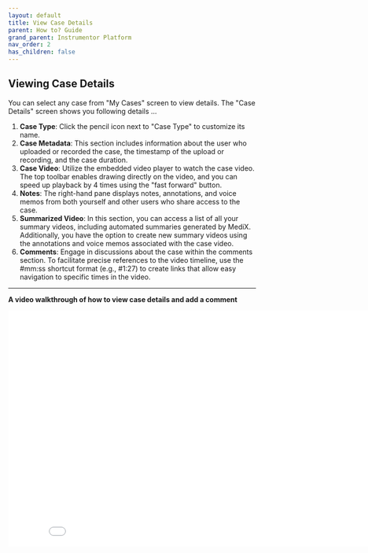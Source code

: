 ```yaml
---
layout: default
title: View Case Details
parent: How to? Guide
grand_parent: Instrumentor Platform
nav_order: 2
has_children: false
---
```


## Viewing Case Details

You can select any case from "My Cases" screen to view details. The "Case Details" screen shows you following details ...

1. **Case Type**: Click the pencil icon next to "Case Type" to customize its name.
2. **Case Metadata**: This section includes information about the user who uploaded or recorded the case, the timestamp of the upload or recording, and the case duration.
3. **Case Video**: Utilize the embedded video player to watch the case video. The top toolbar enables drawing directly on the video, and you can speed up playback by 4 times using the "fast forward" button.
4. **Notes**: The right-hand pane displays notes, annotations, and voice memos from both yourself and other users who share access to the case.
5. **Summarized Video**: In this section, you can access a list of all your summary videos, including automated summaries generated by MediX. Additionally, you have the option to create new summary videos using the annotations and voice memos associated with the case video.
6. **Comments**: Engage in discussions about the case within the comments section. To facilitate precise references to the video timeline, use the #mm:ss shortcut format (e.g., #1:27) to create links that allow easy navigation to specific times in the video.

---

**A video walkthrough of how to view case details and add a comment**

<iframe width="854" height="480" src="/assets/media/instrumentor/view-case-details.mp4" frameborder="0" autplay="false" allowfullscreen></iframe>

